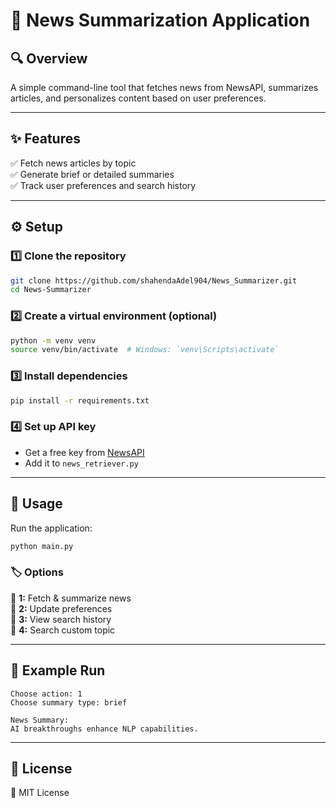 # 📢 News Summarization Application

## 🔍 Overview
A simple command-line tool that fetches news from NewsAPI, summarizes articles, and personalizes content based on user preferences.

---

## ✨ Features
✅ Fetch news articles by topic  
✅ Generate brief or detailed summaries  
✅ Track user preferences and search history  

---

## ⚙️ Setup
### 1️⃣ Clone the repository
```sh
git clone https://github.com/shahendaAdel904/News_Summarizer.git
cd News-Summarizer
```

### 2️⃣ Create a virtual environment (optional)
```sh
python -m venv venv
source venv/bin/activate  # Windows: `venv\Scripts\activate`
```

### 3️⃣ Install dependencies
```sh
pip install -r requirements.txt
```

### 4️⃣ Set up API key
- Get a free key from [NewsAPI](https://newsapi.org/register)
- Add it to `news_retriever.py`

---

## 🚀 Usage
Run the application:
```sh
python main.py
```

### 🏷️ Options
🔹 **1:** Fetch & summarize news  
🔹 **2:** Update preferences  
🔹 **3:** View search history  
🔹 **4:** Search custom topic  

---

## 📌 Example Run
```
Choose action: 1
Choose summary type: brief

News Summary:
AI breakthroughs enhance NLP capabilities.
```

---

## 📜 License
📝 MIT License

